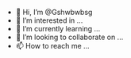 - 👋 Hi, I’m @Gshwbwbsg
- 👀 I’m interested in ...
- 🌱 I’m currently learning ...
- 💞️ I’m looking to collaborate on ...
- 📫 How to reach me ...

<!---
Gshwbwbsg/Gshwbwbsg is a ✨ special ✨ repository because its `README.md` (this file) appears on your GitHub profile.
You can click the Preview link to take a look at your changes.
--->
